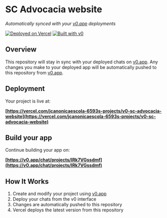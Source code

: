 # SC Advocacia website

*Automatically synced with your [v0.app](https://v0.app) deployments*

[![Deployed on Vercel](https://img.shields.io/badge/Deployed%20on-Vercel-black?style=for-the-badge&logo=vercel)](https://vercel.com/jcanonicaescola-6593s-projects/v0-sc-advocacia-website)
[![Built with v0](https://img.shields.io/badge/Built%20with-v0.app-black?style=for-the-badge)](https://v0.app/chat/projects/IRk7VGssdmf)

## Overview

This repository will stay in sync with your deployed chats on [v0.app](https://v0.app).
Any changes you make to your deployed app will be automatically pushed to this repository from [v0.app](https://v0.app).

## Deployment

Your project is live at:

**[https://vercel.com/jcanonicaescola-6593s-projects/v0-sc-advocacia-website](https://vercel.com/jcanonicaescola-6593s-projects/v0-sc-advocacia-website)**

## Build your app

Continue building your app on:

**[https://v0.app/chat/projects/IRk7VGssdmf](https://v0.app/chat/projects/IRk7VGssdmf)**

## How It Works

1. Create and modify your project using [v0.app](https://v0.app)
2. Deploy your chats from the v0 interface
3. Changes are automatically pushed to this repository
4. Vercel deploys the latest version from this repository

